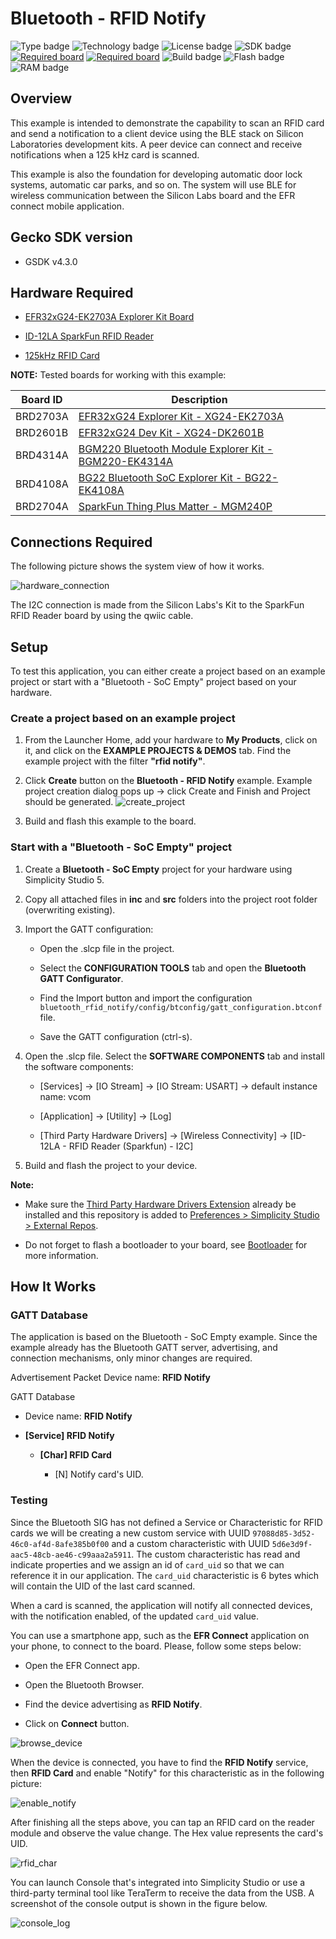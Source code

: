 # Bluetooth - RFID Notify #

![Type badge](https://img.shields.io/badge/dynamic/json?url=https://raw.githubusercontent.com/SiliconLabs/application_examples_ci/master/bluetooth_applications/bluetooth_rfid_notify_common.json&label=Type&query=type&color=green)
![Technology badge](https://img.shields.io/badge/dynamic/json?url=https://raw.githubusercontent.com/SiliconLabs/application_examples_ci/master/bluetooth_applications/bluetooth_rfid_notify_common.json&label=Technology&query=technology&color=green)
![License badge](https://img.shields.io/badge/dynamic/json?url=https://raw.githubusercontent.com/SiliconLabs/application_examples_ci/master/bluetooth_applications/bluetooth_rfid_notify_common.json&label=License&query=license&color=green)
![SDK badge](https://img.shields.io/badge/dynamic/json?url=https://raw.githubusercontent.com/SiliconLabs/application_examples_ci/master/bluetooth_applications/bluetooth_rfid_notify_common.json&label=SDK&query=sdk&color=green)
[![Required board](https://img.shields.io/badge/Sparkfun-RFID%20Reader-green)](https://www.sparkfun.com/products/11827)
[![Required board](https://img.shields.io/badge/Sparkfun-RFID%20Tag-green)](https://www.sparkfun.com/products/14325)
![Build badge](https://img.shields.io/endpoint?url=https://raw.githubusercontent.com/SiliconLabs/application_examples_ci/master/bluetooth_applications/bluetooth_rfid_notify_build_status.json)
![Flash badge](https://img.shields.io/badge/dynamic/json?url=https://raw.githubusercontent.com/SiliconLabs/application_examples_ci/master/bluetooth_applications/bluetooth_rfid_notify_common.json&label=Flash&query=flash&color=blue)
![RAM badge](https://img.shields.io/badge/dynamic/json?url=https://raw.githubusercontent.com/SiliconLabs/application_examples_ci/master/bluetooth_applications/bluetooth_rfid_notify_common.json&label=RAM&query=ram&color=blue)

## Overview ##

This example is intended to demonstrate the capability to scan an RFID card and send a notification to a client device using the BLE stack on Silicon Laboratories development kits. A peer device can connect and receive notifications when a 125 kHz card is scanned.

This example is also the foundation for developing automatic door lock systems, automatic car parks, and so on. The system will use BLE for wireless communication between the Silicon Labs board and the EFR connect mobile application.

##  Gecko SDK version ##

 - GSDK v4.3.0

## Hardware Required ##

- [EFR32xG24-EK2703A Explorer Kit Board](https://www.silabs.com/development-tools/wireless/efr32xg24-explorer-kit?tab=overview)
  
- [ID-12LA SparkFun RFID Reader](https://www.sparkfun.com/products/11827)
  
- [125kHz RFID Card](https://www.sparkfun.com/products/14325)

**NOTE:**
Tested boards for working with this example:

| Board ID | Description  |
| ---------------------- | ------ |
| BRD2703A | [EFR32xG24 Explorer Kit - XG24-EK2703A ](https://www.silabs.com/development-tools/wireless/efr32xg24-explorer-kit?tab=overview)    |
| BRD2601B | [EFR32xG24 Dev Kit - XG24-DK2601B ](https://www.silabs.com/development-tools/wireless/efr32xg24-dev-kit?tab=overview)    |
| BRD4314A | [BGM220 Bluetooth Module Explorer Kit - BGM220-EK4314A](https://www.silabs.com/development-tools/wireless/bluetooth/bgm220-explorer-kit?tab=overview)  |
| BRD4108A | [BG22 Bluetooth SoC Explorer Kit - BG22-EK4108A](https://www.silabs.com/development-tools/wireless/bluetooth/bg22-explorer-kit?tab=overview)  |
| BRD2704A | [SparkFun Thing Plus Matter - MGM240P](https://www.sparkfun.com/products/20270)  |

## Connections Required ##

The following picture shows the system view of how it works.

![hardware_connection](image/hardware_connection.png)

The I2C connection is made from the Silicon Labs's Kit to the SparkFun RFID Reader board by using the qwiic cable.

## Setup ##

To test this application, you can either create a project based on an example project or start with a "Bluetooth - SoC Empty" project based on your hardware.

### Create a project based on an example project ###

1. From the Launcher Home, add your hardware to **My Products**, click on it, and click on the **EXAMPLE PROJECTS & DEMOS** tab. Find the example project with the filter **"rfid notify"**.

2. Click **Create** button on the **Bluetooth - RFID Notify** example. Example project creation dialog pops up -> click Create and Finish and Project should be generated.
![create_project](image/create_project.png)

3. Build and flash this example to the board.

### Start with a "Bluetooth - SoC Empty" project ###

1. Create a **Bluetooth - SoC Empty** project for your hardware using Simplicity Studio 5.

2. Copy all attached files in **inc** and **src** folders into the project root folder (overwriting existing).

3. Import the GATT configuration:

    - Open the .slcp file in the project.

    - Select the **CONFIGURATION TOOLS** tab and open the **Bluetooth GATT Configurator**.
    
    - Find the Import button and import the configuration `bluetooth_rfid_notify/config/btconfig/gatt_configuration.btconf` file.

    - Save the GATT configuration (ctrl-s).

4. Open the .slcp file. Select the **SOFTWARE COMPONENTS** tab and install the software components:

    - [Services] → [IO Stream] → [IO Stream: USART] → default instance name: vcom

    - [Application] → [Utility] → [Log]

    - [Third Party Hardware Drivers] → [Wireless Connectivity] → [ID-12LA - RFID Reader (Sparkfun) - I2C]

5. Build and flash the project to your device.

**Note:**

- Make sure the [Third Party Hardware Drivers Extension](https://github.com/SiliconLabs/third_party_hw_drivers_extension/blob/master/README.md) already be installed and this repository is added to [Preferences > Simplicity Studio > External Repos](https://docs.silabs.com/simplicity-studio-5-users-guide/latest/ss-5-users-guide-about-the-launcher/welcome-and-device-tabs).

- Do not forget to flash a bootloader to your board, see [Bootloader](https://github.com/SiliconLabs/bluetooth_applications/blob/master/README.md#bootloader) for more information.

## How It Works ##

### GATT Database ###

The application is based on the Bluetooth - SoC Empty example. Since the example already has the Bluetooth GATT server, advertising, and connection mechanisms, only minor changes are required.

Advertisement Packet Device name: **RFID Notify**

GATT Database

- Device name: **RFID Notify**

- **[Service] RFID Notify**

    - **[Char] RFID Card**

        - [N] Notify card's UID.

### Testing ###

Since the Bluetooth SIG has not defined a Service or Characteristic for RFID cards we will be creating a new custom service with UUID `97088d85-3d52-46c0-af4d-8afe385b0f00` and a custom characteristic with UUID `5d6e3d9f-aac5-48cb-ae46-c99aaa2a5911`. The custom characteristic has read and indicate properties and we assign an id of `card_uid` so that we can reference it in our application. The `card_uid` characteristic is 6 bytes which will contain the UID of the last card scanned.

When a card is scanned, the application will notify all connected devices, with the notification enabled, of the updated `card_uid` value.

You can use a smartphone app, such as the **EFR Connect** application on your phone, to connect to the board. Please, follow some steps below:

- Open the EFR Connect app.

- Open the Bluetooth Browser.

- Find the device advertising as **RFID Notify**.

- Click on **Connect** button.

![browse_device](image/find_device.png)

When the device is connected, you have to find the **RFID Notify** service, then **RFID Card** and enable "Notify" for this characteristic as in the following picture:

![enable_notify](image/enable_notify.png)

After finishing all the steps above, you can tap an RFID card on the reader module and observe the value change. The Hex value represents the card's UID.

![rfid_char](image/rfid_char.png)

You can launch Console that's integrated into Simplicity Studio or use a third-party terminal tool like TeraTerm to receive the data from the USB. A screenshot of the console output is shown in the figure below.

![console_log](image/console_log.png)